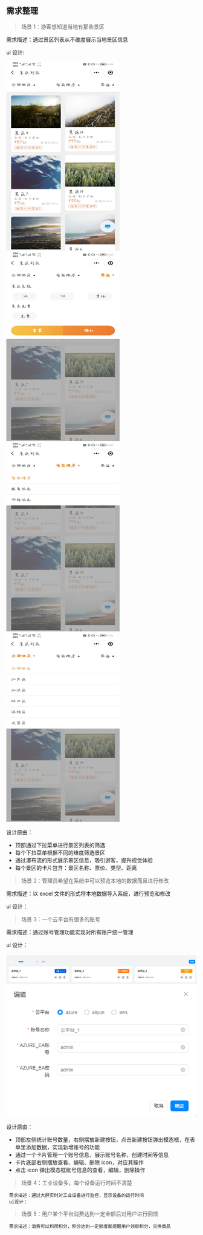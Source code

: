 ## 需求整理

> 场景 1：游客想知道当地有那些景区

需求描述：通过景区列表从不维度展示当地景区信息

ui 设计:

<img src='./img/scen-4.jpg' width=300 height=500/>

<img src='./img/scen-1.jpg' width=300 height=500/>

<img src='./img/scen-2.jpg' width=300 height=500/>

<img src='./img/scen-3.jpg' width=300 height=500/>

设计原由：

- 顶部通过下拉菜单进行景区列表的筛选
- 每个下拉菜单根据不同的维度筛选景区
- 通过瀑布流的形式展示景区信息，吸引游客，提升视觉体验
- 每个景区的卡片包含：景区名称、票价、类型、距离

> 场景 2：管理员希望在系统中可以预览本地的数据而且进行修改

需求描述：以 excel 文件的形式将本地数据导入系统，进行预览和修改

ui 设计：

> 场景 3：一个云平台有很多的账号

需求描述：通过账号管理功能实现对所有账户统一管理

ui 设计：

<img src='./img/scen-5.png' />

<img src='./img/scen-6.png' />

设计原由：

- 顶部左侧统计账号数量，右侧摆放新建按钮，点击新建按钮弹出模态框，在表单里添加数据，实现新增账号的功能
- 通过一个卡片管理一个账号信息，展示账号名称，创建时间等信息
- 卡片底部右侧摆放查看、编辑、删除 icon，对应其操作
- 点击 icon 弹出模态框账号信息的查看，编辑，删除操作

> 场景 4：工业设备多，每个设备运行时间不清楚

     需求描述：通过大屏实时对工业设备进行监控，显示设备的运行时间
     ui设计：

> 场景 5：用户某个平台消费达到一定金额后对用户进行回馈

     需求描述：消费可以积攒积分，积分达到一定额度都提醒用户领取积分，兑换商品
